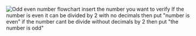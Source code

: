 ![Odd even number flowchart](https://user-images.githubusercontent.com/118148195/231222105-90c1c94e-b11c-41eb-8e96-6161f360abb9.png)
insert the number you want to verify 
If the number is even it can be divided by 2 with no decimals 
then put "number is even"
if the number cant be divide without decimals  by 2 
then put "the number is odd" 
